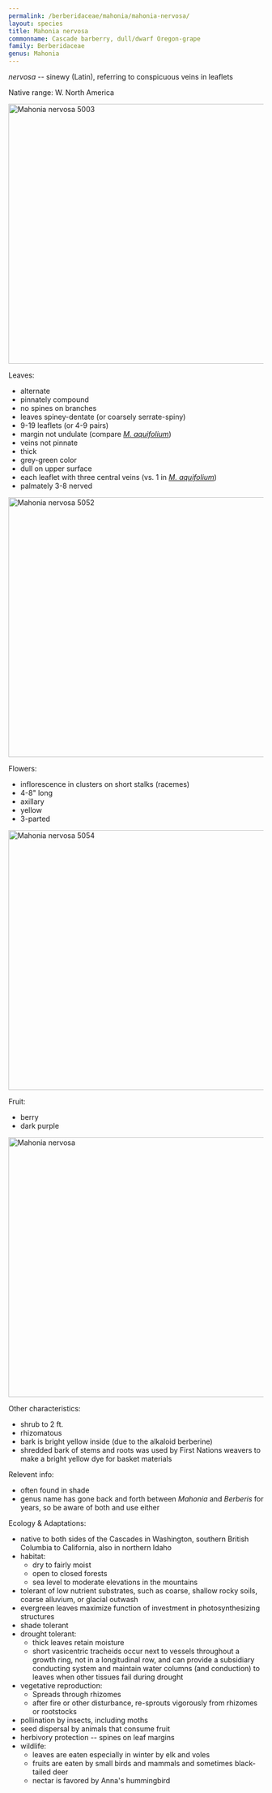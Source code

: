```yaml
---
permalink: /berberidaceae/mahonia/mahonia-nervosa/
layout: species
title: Mahonia nervosa
commonname: Cascade barberry, dull/dwarf Oregon-grape
family: Berberidaceae
genus: Mahonia
---
```


*nervosa* -- sinewy (Latin), referring to conspicuous veins in leaflets

Native range: W. North America

<a title="Walter Siegmund / CC BY-SA (https://creativecommons.org/licenses/by-sa/3.0)" href="https://commons.wikimedia.org/wiki/File:Mahonia_nervosa_5003.JPG"><img width="512" alt="Mahonia nervosa 5003" src="https://upload.wikimedia.org/wikipedia/commons/thumb/6/60/Mahonia_nervosa_5003.JPG/512px-Mahonia_nervosa_5003.JPG"></a>

Leaves:
  - alternate
  - pinnately compound
  - no spines on branches
  - leaves spiney-dentate (or coarsely serrate-spiny)
  - 9-19 leaflets (or 4-9 pairs)
  - margin not undulate (compare *[M. aquifolium](../mahonia-aquifolium/)*)
  - veins not pinnate
  - thick
  - grey-green color
  - dull on upper surface
  - each leaflet with three central veins (vs. 1 in *[M. aquifolium](../mahonia-aquifolium/)*)
  - palmately 3-8 nerved

<a title="Walter Siegmund / CC BY-SA (https://creativecommons.org/licenses/by-sa/3.0)" href="https://commons.wikimedia.org/wiki/File:Mahonia_nervosa_5052.JPG"><img width="512" alt="Mahonia nervosa 5052" src="https://upload.wikimedia.org/wikipedia/commons/thumb/6/6a/Mahonia_nervosa_5052.JPG/512px-Mahonia_nervosa_5052.JPG"></a>

Flowers:
  - inflorescence in clusters on short stalks (racemes)
  - 4-8" long
  - axillary
  - yellow
  - 3-parted

<a title="Walter Siegmund / CC BY-SA (https://creativecommons.org/licenses/by-sa/3.0)" href="https://commons.wikimedia.org/wiki/File:Mahonia_nervosa_5054.JPG"><img width="512" alt="Mahonia nervosa 5054" src="https://upload.wikimedia.org/wikipedia/commons/thumb/e/e2/Mahonia_nervosa_5054.JPG/512px-Mahonia_nervosa_5054.JPG"></a>

Fruit:
  - berry
  - dark purple

<a title="Meggar / CC BY-SA (http://creativecommons.org/licenses/by-sa/3.0/)" href="https://commons.wikimedia.org/wiki/File:Mahonia_nervosa.jpg"><img width="512" alt="Mahonia nervosa" src="https://upload.wikimedia.org/wikipedia/commons/f/fc/Mahonia_nervosa.jpg"></a>

Other characteristics:
  - shrub to 2 ft.
  - rhizomatous
  - bark is bright yellow inside (due to the alkaloid berberine)
  - shredded bark of stems and roots was used by First Nations weavers to make a bright yellow dye for basket materials

Relevent info:
  - often found in shade
  - genus name has gone back and forth between *Mahonia* and *Berberis* for years, so be aware of both and use either

Ecology & Adaptations:
  - native to both sides of the Cascades in Washington, southern British Columbia to California, also in northern Idaho
  - habitat:
    - dry to fairly moist
    - open to closed forests
    - sea level to moderate elevations in the mountains
  - tolerant of low nutrient substrates, such as coarse, shallow rocky soils, coarse alluvium, or glacial outwash
  - evergreen leaves maximize function of investment in photosynthesizing structures
  - shade tolerant
  - drought tolerant:
    - thick leaves retain moisture
    - short vasicentric tracheids occur next to vessels throughout a growth ring, not in a longitudinal row, and can provide a subsidiary conducting system and maintain water columns (and conduction) to leaves when other tissues fail during drought
  - vegetative reproduction:
    - Spreads through rhizomes
    - after fire or other disturbance, re-sprouts vigorously from rhizomes or rootstocks
  - pollination by insects, including moths
  - seed dispersal by animals that consume fruit
  - herbivory protection -- spines on leaf margins
  - wildlife:
    - leaves are eaten especially in winter by elk and voles
    - fruits are eaten by small birds and mammals and sometimes black-tailed deer
    - nectar is favored by Anna's hummingbird
